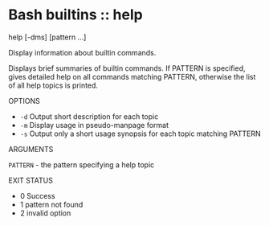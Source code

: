 # Bash builtins :: help

help [-dms] [pattern ...]

Display information about builtin commands.

Displays brief summaries of builtin commands. If PATTERN is specified, gives detailed help on all commands matching PATTERN, otherwise the list of all help topics is printed.

OPTIONS
- `-d`   Output short description for each topic
- `-m`   Display usage in pseudo-manpage format
- `-s`   Output only a short usage synopsis for each topic matching PATTERN

ARGUMENTS

`PATTERN` - the pattern specifying a help topic

EXIT STATUS
- 0 Success
- 1 pattern not found
- 2 invalid option
